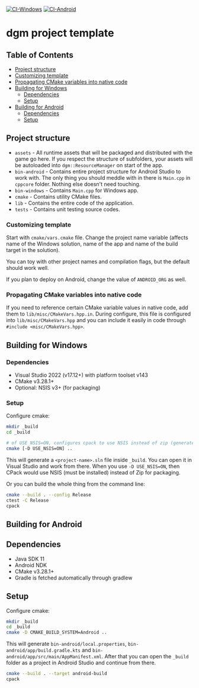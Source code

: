 [![CI-Windows](https://github.com/nerudaj/dgm-template/actions/workflows/ci-windows.yml/badge.svg?branch=main)](https://github.com/nerudaj/dgm-template/actions/workflows/ci-windows.yml) [![CI-Android](https://github.com/nerudaj/dgm-template/actions/workflows/ci-android.yml/badge.svg?branch=main)](https://github.com/nerudaj/dgm-template/actions/workflows/ci-android.yml)

# dgm project template

## Table of Contents

- [Project structure](#project-structure)
- [Customizing template](#customizing-template)
- [Propagating CMake variables into native code](#propagating-cmake-variables-into-native-code)
- [Building for Windows](#building-for-windows)
  - [Dependencies](#dependencies)
  - [Setup](#setup)
- [Building for Android](#building-for-android)
  - [Dependencies](#dependencies-1)
  - [Setup](#setup-1)

## Project structure

 * `assets` - All runtime assets that will be packaged and distributed with the game go here. If you respect the structure of subfolders, your assets will be autoloaded into `dgm::ResourceManager` on start of the app.
 * `bin-android` - Contains entire project structure for Android Studio to work with. The only thing you should meddle with in there is `Main.cpp` in `cppcore` folder. Nothing else doesn't need touching.
 * `bin-windows` - Contains `Main.cpp` for Windows app.
 * `cmake` - Contains utility CMake files.
 * `lib` - Contains the entire code of the application.
 * `tests` - Contains unit testing source codes.

### Customizing template

Start with `cmake/vars.cmake` file. Change the project name variable (affects name of the Windows solution, name of the app and name of the build target in the solution).

You can toy with other project names and compilation flags, but the default should work well.

If you plan to deploy on Android, change the value of `ANDROID_ORG` as well.

### Propagating CMake variables into native code

If you need to reference certain CMake variable values in native code, add them to `lib/misc/CMakeVars.hpp.in`. During configure, this file is configured into `lib/misc/CMakeVars.hpp` and you can include it easily in code through `#include <misc/CMakeVars.hpp>`.

## Building for Windows

### Dependencies

* Visual Studio 2022 (v17.12+) with platform toolset v143
* CMake v3.28.1+
* Optional: NSIS v3+ (for packaging)

### Setup

Configure cmake:

```sh
mkdir _build
cd _build

# of USE_NSIS=ON, configures cpack to use NSIS instead of zip (generates installer)
cmake [-D USE_NSIS=ON] ..
```

This will generate a `<project-name>.sln` file inside `_build`. You can open it in Visual Studio and work from there. When you use `-D USE_NSIS=ON`, then CPack would use NSIS (must be installed) instead of Zip for packaging.

Or you can build the whole thing from the command line:

```sh
cmake --build . --config Release
ctest -C Release
cpack
```

## Building for Android

## Dependencies

* Java SDK 11
* Android NDK
* CMake v3.28.1+
* Gradle is fetched automatically through gradlew

## Setup

Configure cmake:

```sh
mkdir _build
cd _build
cmake -D CMAKE_BUILD_SYSTEM=Android ..
```

This will generate `bin-android/local.properties`, `bin-android/app/build.gradle.kts` and `bin-android/app/src/main/AppManifest.xml`. After that you can open the `_build` folder as a project in Android Studio and continue from there.

```sh
cmake --build . --target android-build
cpack
```

